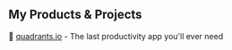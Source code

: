 <h2>My Products & Projects</h2>

🚀 [quadrants.io](https://quadrants.io) - The last productivity app you'll ever need
